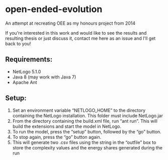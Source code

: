# open-ended-evolution
An attempt at recreating OEE as my honours project from 2014

If you're interested in this work and would like to see the results and resulting thesis or just discuss it, contact me here as an issue and I'll get back to you!

## Requirements:
- NetLogo 5.1.0
- Java 8 (may work with Java 7)
- Apache Ant

## Setup:
1.	Set an environment variable “NETLOGO_HOME” to the directory containing the NetLogo installation. This folder must include NetLogo.jar
2.	From the directory containing the build.xml file, run “ant run”. This will build the extensions and start the model in NetLogo.
3.	To run the model, press the “setup” button, followed by the “go” button.
4.	To stop again, press the “go” button again.
5.	This will generate two .csv files using the string in the “outfile” box to store the complexity values and the energy shares generated during the run
